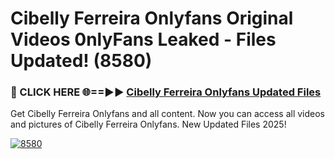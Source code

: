 # Cibelly Ferreira Onlyfans Original Videos 0nlyFans Leaked - Files Updated! (8580)

<h3>🔴 CLICK HERE 🌐==►► <a href="https://tinyurl.com/2m67pmp6" rel="nofollow">Cibelly Ferreira Onlyfans Updated Files</a></h3>

Get Cibelly Ferreira Onlyfans and all content. Now you can access all videos and pictures of Cibelly Ferreira Onlyfans. New Updated Files 2025!

[![8580](https://i.imgur.com/H4QAA4z.gif)](https://tinyurl.com/2m67pmp6)